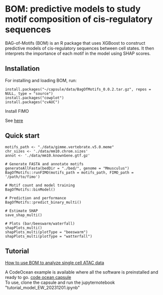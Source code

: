# BOM: predictive models to study motif composition of cis-regulatory sequences 
BAG-of-Motifs (BOM) is an R package that uses XGBoost to construct predictive models of cis-regulatory sequences between cell states. It then interprets the importance of each motif in the model using SHAP scores.

## Installation

For installing and loading BOM, run:
```
install.packages("~/capsule/data/BagOfMotifs_0.0.2.tar.gz", repos = NULL, type = "source")
install.packages("cowplot")
install.packages("cvAUC")
```
Install FIMO 

See <a href="https://meme-suite.org/meme/doc/install.html"> here </a> 

## Quick start

```
motifs_path <- "./data/gimme.vertebrate.v5.0.meme"
chr_sizes <- './data/mm10.chrom.sizes'
annot <- './data/mm10.knownGene.gtf.gz'
                    
# Generate FASTA and annotate motifs
generateAllFasta(bedDir = "./bed/", genome = "Mmusculus")
BagOfMotifs::runFIMO(motifs_path = motifs_path, FIMO_path = '/path/to/fimo')

# Motif count and model training
BagOfMotifs::binModel()

# Prediction and performance
BagOfMotifs::predict_binary_multi()

# Estimate SHAP 
save_shap_multi()

# Plots (bar/beeswarm/waterfall)
shapPlots_multi()
shapPlots_multi(plotType = "beeswarm")
shapPlots_multi(plotType = "watterfall")

```


## Tutorial

<a href="tutorial.html"> How to use BOM to analyze single cell ATAC data </a>  


A CodeOcean example is available where all the software is preinstalled and ready to go.
<a href="https://codeocean.com/capsule/4079053/tree"> code ocean capsule</a>  
To use, clone the capsule and run the jupyternotebook "tutorial_model_EW_20231201.ipynb"
